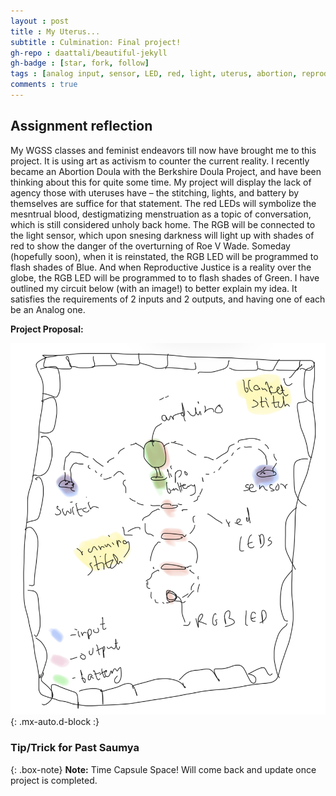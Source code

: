```yaml
---
layout : post
title : My Uterus...
subtitle : Culmination: Final project!
gh-repo : daattali/beautiful-jekyll
gh-badge : [star, fork, follow]
tags : [analog input, sensor, LED, red, light, uterus, abortion, reproductive justice, arduino]
comments : true
---
```


## **Assignment reflection**
My WGSS classes and feminist endeavors till now have brought me to this project. It is using art as activism to counter the current reality. 
I recently became an Abortion Doula with the Berkshire Doula Project, and have been thinking about this for quite some time. My project will display the lack of agency those with uteruses have – the stitching, lights, and battery by themselves are suffice for that statement. The red LEDs will symbolize the mesntrual blood, destigmatizing menstruation as a topic of conversation, which is still considered unholy back home. The RGB will be connected to the light sensor, which upon snesing darkness will light up with shades of red to show the danger of the overturning of Roe V Wade. Someday (hopefully soon), when it is reinstated, the RGB LED will be programmed to flash shades of Blue. And when Reproductive Justice is a reality over the globe, the RGB LED will be programmed to to flash shades of Green. I have outlined my circuit below (with an image!) to better explain my idea. 
It satisfies the requirements of 2 inputs and 2 outputs, and having one of each be an Analog one.

**Project Proposal:**


![Screenshot](https://github.com/Saumya-x/Saumya-x.github.io/blob/master/assets/img/uterus%20(1).png?raw=true){: .mx-auto.d-block :}

### Tip/Trick for Past Saumya

{: .box-note}
**Note:** Time Capsule Space! Will come back and update once project is completed.
